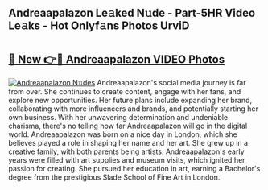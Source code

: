 ## Andreaapalazon Le𝚊ked N𝚞de - Part-5HR Video Le𝚊ks - Hot Onlyf𝚊ns Photos UrviD

# <h2><a href="http://ab59085.deff.icu/?id=Andreaapalazon">🔗 New 👉🔴 Andreaapalazon VIDEO Photos</a></h2>

[![Andreaapalazon N𝚞des](https://i.imgur.com/rIISA9y.gif)](http://ab59085.deff.icu/?id=Andreaapalazon)
Andreaapalazon's social media journey is far from over. She continues to create content, engage with her fans, and explore new opportunities. Her future plans include expanding her brand, collaborating with more influencers and brands, and potentially starting her own business. With her unwavering determination and undeniable charisma, there's no telling how far Andreaapalazon will go in the digital world. Andreaapalazon was born on a nice day in London, which she believes played a role in shaping her name and her art. She grew up in a creative family, with both parents being artists. Andreaapalazon's early years were filled with art supplies and museum visits, which ignited her passion for creating. She pursued her education in art, earning a Bachelor's degree from the prestigious Slade School of Fine Art in London.
